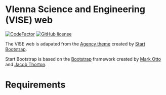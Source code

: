 # VIenna Science and Engineering (VISE) web
[![CodeFactor](https://www.codefactor.io/repository/github/joseguzman/vise-og/badge)](https://www.codefactor.io/repository/github/joseguzman/vise-og)
[![GitHub license](https://img.shields.io/github/license/JoseGuzman/vise-og)](https://github.com/JoseGuzman/vise-og/blob/master/LICENSE) 

The VISE web is adapated from the [Agency theme](https://github.com/startbootstrap/startbootstrap-agency) created by [Start Bootstrap](https://startbootstrap.com). 

Start Bootstrap is based on the [Bootstrap](https://getbootstrap.com/) framework created by [Mark Otto](https://twitter.com/mdo) and [Jacob Thorton](https://twitter.com/fat).


# Requirements



